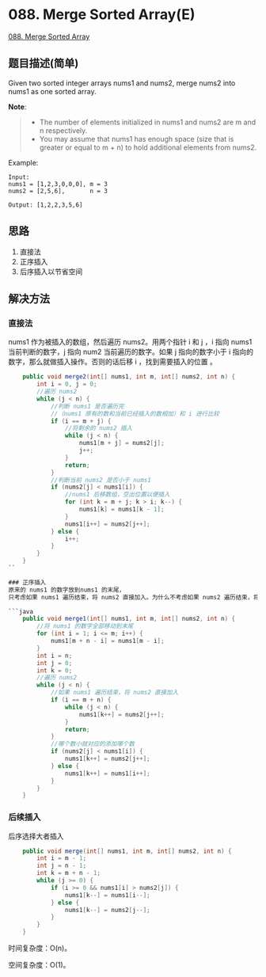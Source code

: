 # 088. Merge Sorted Array(E)
[088. Merge Sorted Array](https://leetcode-cn.com/problems/merge-sorted-array/)

## 题目描述(简单)

Given two sorted integer arrays nums1 and nums2, merge nums2 into nums1 as one sorted array.

**Note**:
> - The number of elements initialized in nums1 and nums2 are m and n respectively.
> - You may assume that nums1 has enough space (size that is greater or equal to m + n) to hold additional elements from nums2.

Example:
```
Input:
nums1 = [1,2,3,0,0,0], m = 3
nums2 = [2,5,6],       n = 3

Output: [1,2,2,3,5,6]
```

## 思路
1. 直接法
2. 正序插入
3. 后序插入以节省空间

## 解决方法

### 直接法

nums1 作为被插入的数组，然后遍历 nums2。用两个指针 i 和 j ，i 指向 nums1 当前判断的数字，j 指向 num2 当前遍历的数字。如果 j 指向的数字小于 i 指向的数字，那么就做插入操作。否则的话后移 i ，找到需要插入的位置 。

```java
    public void merge2(int[] nums1, int m, int[] nums2, int n) {
        int i = 0, j = 0;
        //遍历 nums2
        while (j < n) {
            //判断 nums1 是否遍历完
            //（nums1 原有的数和当前已经插入的数相加）和 i 进行比较
            if (i == m + j) {
                //将剩余的 nums2 插入
                while (j < n) {
                    nums1[m + j] = nums2[j];
                    j++;
                }
                return;
            }
            //判断当前 nums2 是否小于 nums1
            if (nums2[j] < nums1[i]) {
                //nums1 后移数组，空出位置以便插入
                for (int k = m + j; k > i; k--) {
                    nums1[k] = nums1[k - 1];
                }
                nums1[i++] = nums2[j++];
            } else {
                i++;
            }
        }
    }
``    

### 正序插入
原来的 nums1 的数字放到nums1 的末尾，
只考虑如果 nums1 遍历结束，将 nums2 直接加入。为什么不考虑如果 nums2 遍历结束，将 nums1 直接加入呢？因为最开始的时候已经把 nums1 全部放到了末尾，所以不需要再赋值了

```java
    public void merge1(int[] nums1, int m, int[] nums2, int n) {
        //将 nums1 的数字全部移动到末尾
        for (int i = 1; i <= m; i++) {
            nums1[m + n - i] = nums1[m - i];
        }
        int i = n;
        int j = 0;
        int k = 0;
        //遍历 nums2
        while (j < n) {
            //如果 nums1 遍历结束，将 nums2 直接加入
            if (i == m + n) {
                while (j < n) {
                    nums1[k++] = nums2[j++];
                }
                return;
            }
            //哪个数小就对应的添加哪个数
            if (nums2[j] < nums1[i]) {
                nums1[k++] = nums2[j++];
            } else {
                nums1[k++] = nums1[i++];
            }
        }
    }
```

### 后续插入
后序选择大者插入

```java
    public void merge(int[] nums1, int m, int[] nums2, int n) {
        int i = m - 1;
        int j = n - 1;
        int k = m + n - 1;
        while (j >= 0) {
            if (i >= 0 && nums1[i] > nums2[j]) {
                nums1[k--] = nums1[i--];
            } else {
                nums1[k--] = nums2[j--];
            }
        }
    }
```

时间复杂度：O(n)。

空间复杂度：O(1)。



